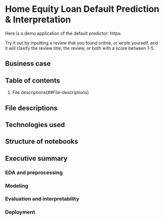 # Home Equity Loan Default Prediction & Interpretation

Here is a demo application of the default predictor: https:

Try it out by inputting a review that you found online, or wrote yourself, and it will clasify the review title, the review, or both with a score between 1-5.

## Business case


## Table of contents

1. File descriptions(##File-descriptions)


## File descriptions


## Technologies used


## Structure of notebooks


## Executive summary

### EDA and preprocessing

### Modeling

### Evaluation and interpretability

### Deployment

